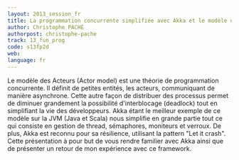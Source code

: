 ```yaml
---
layout: 2013_session_fr
title: La programmation concurrente simplifiée avec Akka et le modèle des Acteurs
author: Christophe PACHE
authorpost: christophe-pache
track: 13_fun_prog
code: s13fp2d
web: 
language: fr
---
```


Le modèle des Acteurs (Actor model) est une théorie de programmation concurrente. 
Il définit de petites entités, les acteurs, communiquant de manière asynchrone. Cette autre façon de distribuer des processus permet de diminuer grandement la possibilité d'interblocage (deadlock) tout en simplifiant la vie des développeurs.
Akka étant le meilleur exemple de ce modèle sur la JVM (Java et Scala) nous simplifie en grande partie tout ce qui consiste en gestion de thread, sémaphores, moniteurs et verroux.
De plus, Akka est reconnu pour sa résilience, utilisant la pattern "Let it crash".
Cette présentation à pour but de vous rendre familier avec Akka ainsi que de présenter un retour de mon expérience avec ce framework.

